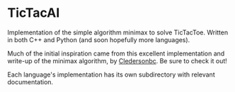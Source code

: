 # TicTacAI

Implementation of the simple algorithm minimax to solve TicTacToe. Written in
both C++ and Python (and soon hopefully more languages).

Much of the initial inspiration came from this excellent implementation and
write-up of the minimax algorithm, by
[Cledersonbc](https://github.com/Cledersonbc/tic-tac-toe-minimax). Be sure to
check it out!

Each language's implementation has its own subdirectory with relevant
documentation.
